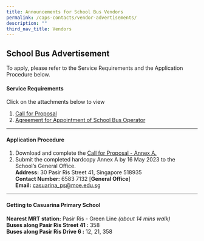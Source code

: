 ```yaml
---
title: Announcements for School Bus Vendors
permalink: /caps-contacts/vendor-advertisements/
description: ""
third_nav_title: Vendors
---
```

## **School Bus Advertisement**

To apply, please refer to the Service Requirements and the Application Procedure below.

#### **Service Requirements**<br>

Click on the attachments below to view<br> 
1. [Call for Proposal](/files/call%20for%20proprosal%20for%20appointment%20of%20school%20bus%20operator%20to%20provide%20school%20bus%20services.pdf) 
2. [Agreement for Appointment of School Bus Operator](/files/agreement%20for%20appointment%20of%20school%20bus%20operator.pdf)
* * *
#### **Application Procedure**

1. Download and complete the [Call for Proposal - Annex A.](/files/annex%20a%20-%20casuarina%20pri%20sch.pdf)
2. Submit the completed hardcopy Annex A by 16 May 2023 to the School’s General Office.<br>
**Address:** 30 Pasir Ris Street 41, Singapore 518935<br>
**Contact Number:** 6583 7132 [**General Office**]<br>
**Email:** casuarina_ps@moe.edu.sg
* * *

#### **Getting to Casuarina Primary School**

**Nearest MRT station:** Pasir Ris - Green Line *(about 14 mins walk)*<br>
**Buses along Pasir Ris Street 41 :** 358<br>
**Buses along Pasir Ris Drive 6 :** 12, 21, 358<br>